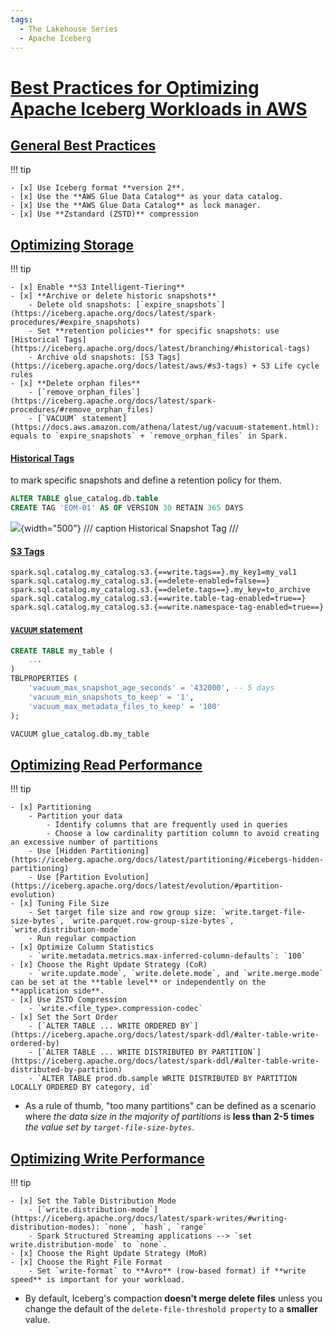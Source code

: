 ```yaml
---
tags:
  - The Lakehouse Series
  - Apache Iceberg
---
```

# [Best Practices for Optimizing Apache Iceberg Workloads in AWS](https://docs.aws.amazon.com/prescriptive-guidance/latest/apache-iceberg-on-aws/best-practices.html)

## [General Best Practices](https://docs.aws.amazon.com/prescriptive-guidance/latest/apache-iceberg-on-aws/best-practices-general.html)

!!! tip

    - [x] Use Iceberg format **version 2**.
    - [x] Use the **AWS Glue Data Catalog** as your data catalog.
    - [x] Use the **AWS Glue Data Catalog** as lock manager.
    - [x] Use **Zstandard (ZSTD)** compression

## [Optimizing Storage](https://docs.aws.amazon.com/prescriptive-guidance/latest/apache-iceberg-on-aws/best-practices-storage.html)

!!! tip

    - [x] Enable **S3 Intelligent-Tiering**
    - [x] **Archive or delete historic snapshots**
        - Delete old snapshots: [`expire_snapshots`](https://iceberg.apache.org/docs/latest/spark-procedures/#expire_snapshots)
        - Set **retention policies** for specific snapshots: use [Historical Tags](https://iceberg.apache.org/docs/latest/branching/#historical-tags)
        - Archive old snapshots: [S3 Tags](https://iceberg.apache.org/docs/latest/aws/#s3-tags) + S3 Life cycle rules
    - [x] **Delete orphan files**
        - [`remove_orphan_files`](https://iceberg.apache.org/docs/latest/spark-procedures/#remove_orphan_files)
        - [`VACUUM` statement](https://docs.aws.amazon.com/athena/latest/ug/vacuum-statement.html): equals to `expire_snapshots` + `remove_orphan_files` in Spark.


#### [Historical Tags](https://iceberg.apache.org/docs/latest/branching/#historical-tags)

to mark specific snapshots and define a retention policy for them.

```sql
ALTER TABLE glue_catalog.db.table
CREATE TAG 'EOM-01' AS OF VERSION 30 RETAIN 365 DAYS
```

![](https://iceberg.apache.org/docs/latest/assets/images/historical-snapshot-tag.png){width="500"}
/// caption
Historical Snapshot Tag
///

#### [S3 Tags](https://iceberg.apache.org/docs/latest/aws/#s3-tags)

```
spark.sql.catalog.my_catalog.s3.{==write.tags==}.my_key1=my_val1
spark.sql.catalog.my_catalog.s3.{==delete-enabled=false==}
spark.sql.catalog.my_catalog.s3.{==delete.tags==}.my_key=to_archive
spark.sql.catalog.my_catalog.s3.{==write.table-tag-enabled=true==}
spark.sql.catalog.my_catalog.s3.{==write.namespace-tag-enabled=true==}
```

#### [`VACUUM` statement](https://docs.aws.amazon.com/athena/latest/ug/vacuum-statement.html)

```sql
CREATE TABLE my_table (
    ...
)
TBLPROPERTIES (
    'vacuum_max_snapshot_age_seconds' = '432000', -- 5 days
    'vacuum_min_snapshots_to_keep' = '1',
    'vacuum_max_metadata_files_to_keep' = '100'
);
```

```sql
VACUUM glue_catalog.db.my_table
```

## [Optimizing Read Performance](https://docs.aws.amazon.com/prescriptive-guidance/latest/apache-iceberg-on-aws/best-practices-read.html)

!!! tip

    - [x] Partitioning
        - Partition your data
            - Identify columns that are frequently used in queries
            - Choose a low cardinality partition column to avoid creating an excessive number of partitions
        - Use [Hidden Partitioning](https://iceberg.apache.org/docs/latest/partitioning/#icebergs-hidden-partitioning)
        - Use [Partition Evolution](https://iceberg.apache.org/docs/latest/evolution/#partition-evolution)
    - [x] Tuning File Size
        - Set target file size and row group size: `write.target-file-size-bytes`, `write.parquet.row-group-size-bytes`, `write.distribution-mode`
        - Run regular compaction
    - [x] Optimize Column Statistics
        - `write.metadata.metrics.max-inferred-column-defaults`: `100`
    - [x] Choose the Right Update Strategy (CoR)
        - `write.update.mode`, `write.delete.mode`, and `write.merge.mode` can be set at the **table level** or independently on the **application side**.
    - [x] Use ZSTD Compression
        - `write.<file_type>.compression-codec`
    - [x] Set the Sort Order
        - [`ALTER TABLE ... WRITE ORDERED BY`](https://iceberg.apache.org/docs/latest/spark-ddl/#alter-table-write-ordered-by)
        - [`ALTER TABLE ... WRITE DISTRIBUTED BY PARTITION`](https://iceberg.apache.org/docs/latest/spark-ddl/#alter-table-write-distributed-by-partition)
        - `ALTER TABLE prod.db.sample WRITE DISTRIBUTED BY PARTITION LOCALLY ORDERED BY category, id`


- As a rule of thumb, "too many partitions" can be defined as a scenario where *the data size in the majority of partitions* is **less than 2-5 times** *the value set by `target-file-size-bytes`*.

## [Optimizing Write Performance](https://docs.aws.amazon.com/prescriptive-guidance/latest/apache-iceberg-on-aws/best-practices-write.html)

!!! tip

    - [x] Set the Table Distribution Mode
        - [`write.distribution-mode`](https://iceberg.apache.org/docs/latest/spark-writes/#writing-distribution-modes): `none`, `hash`, `range`
        - Spark Structured Streaming applications --> `set write.distribution-mode` to `none`.
    - [x] Choose the Right Update Strategy (MoR)
    - [x] Choose the Right File Format
        - Set `write-format` to **Avro** (row-based format) if **write speed** is important for your workload.

- By default, Iceberg's compaction **doesn't merge delete files** unless you change the default of the `delete-file-threshold property` to a **smaller** value.